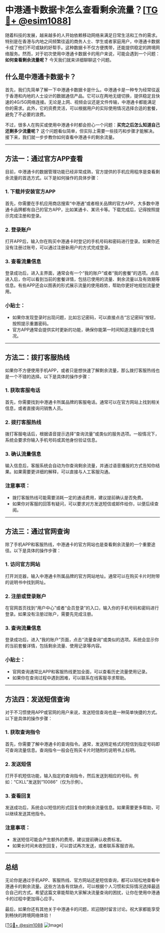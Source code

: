 # 中港通卡数据卡怎么查看剩余流量？[[TG💪+ @esim1088](https://t.me/s/esim1088)]

随着科技的发展，越来越多的人开始依赖移动网络来满足日常生活和工作的需求。特别是在香港与内地之间频繁往返的商务人士、学生或者家庭用户，中港通卡数据卡成了他们不可或缺的好帮手。这种数据卡不仅方便携带，还能提供稳定的跨境网络服务。然而，对于初次使用中港通卡数据卡的用户来说，可能会遇到一个问题：**如何查看剩余流量呢？** 今天我们就来详细聊聊这个问题。

## 什么是中港通卡数据卡？

首先，我们先简单了解一下中港通卡数据卡是什么。中港通卡是一种专为经常往返于香港和内地的人士设计的数据通信产品。它可以在两地无缝切换，提供稳定且快速的4G/5G网络连接。无论是上网、视频会议还是文件传输，中港通卡都能满足你的需求。此外，它的资费灵活，可以根据用户的实际使用情况选择合适的套餐，避免了不必要的浪费。

不过，很多人在购买或使用中港通卡时都会担心一个问题：**买完之后怎么知道自己还剩多少流量呢？** 这个问题看似简单，但实际上需要一些技巧和步骤才能解决。接下来，我们就一步步教你如何查看中港通卡的剩余流量。

---

## 方法一：通过官方APP查看

目前，中港通卡的数据管理功能已经非常成熟，官方提供的手机应用程序是查看剩余流量的首选方式。以下是如何操作的具体步骤：

### 1. 下载并安装官方APP
首先，你需要在手机应用商店搜索“中港通”或者相关品牌的官方APP。大多数中港通卡品牌都有自己的官方APP，比如某通卡、某讯卡等。下载完成后，记得按照提示完成注册和登录。

### 2. 登录账户
打开APP后，输入你在购买中港通卡时登记的手机号码和密码进行登录。如果你还没有注册过账号，可以通过注册新用户的方式完成登录。

### 3. 查看流量信息
登录成功后，进入主界面，通常会有一个“我的账户”或者“我的套餐”的选项。点击进入后，你可以看到当前的套餐详情，包括已使用的流量、剩余流量以及有效期等信息。有些APP还会以图表的形式展示流量的使用趋势，帮助你更好地规划流量使用。

### 小贴士：
- 如果你发现登录时出现问题，比如忘记密码，可以直接点击“忘记密码”按钮，按照提示重置密码。
- 官方APP通常会提供实时更新的功能，确保你能第一时间知道流量的变化情况。

---

## 方法二：拨打客服热线

如果你不方便使用手机APP，或者只是想快速了解剩余流量，那么拨打客服热线也是一个不错的选择。以下是具体的操作步骤：

### 1. 获取客服电话
首先，你需要找到中港通卡所属品牌的客服电话。通常可以在官方网站上找到相关信息，或者直接询问销售人员。

### 2. 拨打客服热线
拨打客服电话后，根据语音提示选择“查询流量”或类似的服务选项。一般情况下，系统会要求你输入手机号码或其他身份验证信息。

### 3. 确认流量信息
输入信息后，客服系统会自动为你查询剩余流量，并通过语音播报的方式告知你结果。如果需要更详细的解释，可以直接与人工客服沟通。

### 注意事项：
- 拨打客服热线可能需要消耗一定的通话费用，建议提前确认是否免费。
- 如果你对客服的回答有疑问，可以要求对方发送短信或邮件给你，以便后续查阅。

---

## 方法三：通过官网查询

除了手机APP和客服热线，中港通卡的官方网站也是查看剩余流量的一个重要途径。以下是具体的操作步骤：

### 1. 访问官方网站
打开浏览器，输入中港通卡所属品牌的官方网站地址。通常可以在购买卡片时附带的说明书中找到网址。

### 2. 注册或登录账户
在官网首页找到“用户中心”或者“会员登录”的入口，输入你的手机号码和密码进行登录。如果没有注册过账户，需要先完成注册。

### 3. 查询流量信息
登录成功后，进入“我的账户”页面，点击“流量查询”或类似的选项。系统会显示你的当前套餐详情，包括剩余流量、使用记录等内容。

### 小贴士：
- 官网查询通常比APP和客服热线更加全面，可以查看历史流量使用记录。
- 如果你在查询过程中遇到困难，可以联系在线客服寻求帮助。

---

## 方法四：发送短信查询

对于不习惯使用APP或官网的用户来说，发送短信查询也是一种简单快捷的方式。以下是具体的操作步骤：

### 1. 获取查询指令
首先，你需要了解中港通卡的查询指令。通常，发送特定格式的短信到指定号码即可查询流量信息。查询指令一般会在购买卡片时随附的说明书上标明。

### 2. 发送短信
打开手机短信功能，输入指定的查询指令，然后发送到相应的号码。例如：“CXLL”发送到“10086”（仅为示例）。

### 3. 查看回复
发送成功后，系统会以短信的形式回复你的剩余流量信息。如果需要更多帮助，可以继续发送其他指令。

### 注意事项：
- 发送短信可能会产生额外的费用，建议提前确认收费标准。
- 如果长时间未收到回复，可以尝试再次发送，或者联系客服咨询。

---

## 总结

无论你是通过手机APP、客服热线、官方网站还是短信查询，都可以轻松地查看中港通卡的剩余流量。这些方法各有优缺点，可以根据个人习惯和实际情况选择最适合自己的方式。希望这篇文章能帮助大家解决流量查询的困扰，让你在使用中港通卡的过程中更加得心应手。

最后，如果你还有其他关于中港通卡的问题，欢迎随时留言讨论。祝大家都能享受到畅快的跨境网络体验！

[[TG💪+ @esim1088](https://t.me/s/esim1088) ![Image](https://i.postimg.cc/4NQfJmqS/Snipaste-2025-05-13-00-14-12.png)]